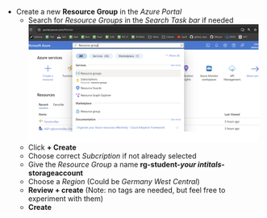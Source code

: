- Create a new **Resource Group** in the *Azure Portal*
  - Search for *Resource Groups* in the *Search Task bar* if needed
  ![Create Resource Group](/Images/CreateResourceGroup.png)
  - Click **+ Create**
  - Choose correct *Subcription* if not already selected
  - Give the *Resource Group* a name **rg-student-*your intitals*-storageaccount**
  - Choose a *Region* (Could be *Germany West Central*)
  - **Review + create** (Note: no tags are needed, but feel free to experiment with them)
  - **Create** 

